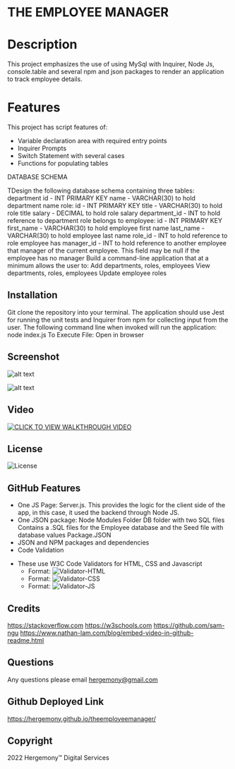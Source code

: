 # THE EMPLOYEE MANAGER #

# Description
This project emphasizes the use of using MySql with Inquirer, Node Js, console.table and several npm and json packages to render an application to track employee details.

# Features
This project has script features of:
- Variable declaration area with required entry points
- Inquirer Prompts
- Switch Statement with several cases
- Functions for populating tables

DATABASE SCHEMA

TDesign the following database schema containing three tables:
department
id - INT PRIMARY KEY
name - VARCHAR(30) to hold department name
role:
id - INT PRIMARY KEY
title - VARCHAR(30) to hold role title
salary - DECIMAL to hold role salary
department_id - INT to hold reference to department role belongs to
employee:
id - INT PRIMARY KEY
first_name - VARCHAR(30) to hold employee first name
last_name - VARCHAR(30) to hold employee last name
role_id - INT to hold reference to role employee has
manager_id - INT to hold reference to another employee that manager of the current employee. This field may be null if the employee has no manager
Build a command-line application that at a minimum allows the user to:
Add departments, roles, employees
View departments, roles, employees
Update employee roles

## Installation
Git clone the repository into your terminal. The application should use Jest for running the unit tests and Inquirer from npm for collecting input from the user. The following command line when invoked will run the application: node index.js
To Execute File:
Open in browser

## Screenshot
![alt text](https://github.com/hergemony/?raw=true)

![alt text](https://github.com/hergemony/?raw=true)

## Video
[![CLICK TO VIEW WALKTHROUGH VIDEO](https://img.youtube.com/xx)](https://youtu.be/)

## License
![License](https://img.shields.io/badge/License-MIT-blue)

## GitHub Features
- One JS Page:
Server.js. This provides the logic for the client side of the app, in this case, it used the backend through Node JS.
- One JSON package:
Node Modules Folder
DB folder with two SQL files
Contains a .SQL files for the Employee database and the Seed file with database values
Package.JSON
- JSON and NPM packages and dependencies
- Code Validation
* These use W3C Code Validators for HTML, CSS and Javascript
    * Format: ![Validator-HTML](N/A)
    * Format: ![Validator-CSS](N/A)
    * Format: ![Validator-JS](N/A)

## Credits
https://stackoverflow.com
https://w3schools.com
https://github.com/sam-ngu
https://www.nathan-lam.com/blog/embed-video-in-github-readme.html

## Questions
Any questions please email hergemony@gmail.com

## Github Deployed Link
https://hergemony.github.io/theemployeemanager/

## Copyright
2022 Hergemony™️ Digital Services

